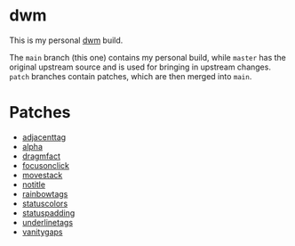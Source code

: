 # dwm

This is my personal [dwm](https://dwm.suckless.org) build.

The `main` branch (this one) contains my personal build, while `master` has the
original upstream source and is used for bringing in upstream changes. `patch`
branches contain patches, which are then merged into `main`.

# Patches
- [adjacenttag](https://dwm.suckless.org/patches/adjacenttag/)
- [alpha](https://dwm.suckless.org/patches/alpha/)
- [dragmfact](https://dwm.suckless.org/patches/dragmfact/)
- [focusonclick](https://dwm.suckless.org/patches/focusonclick/)
- [movestack](https://dwm.suckless.org/patches/movestack/)
- [notitle](https://dwm.suckless.org/patches/notitle/)
- [rainbowtags](https://dwm.suckless.org/patches/rainbowtags/)
- [statuscolors](https://dwm.suckless.org/patches/statuscolors/)
- [statuspadding](https://dwm.suckless.org/patches/statuspadding/)
- [underlinetags](https://dwm.suckless.org/patches/underlinetags/)
- [vanitygaps](https://dwm.suckless.org/patches/vanitygaps/)
